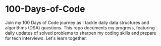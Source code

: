 # 100-Days-of-Code
Join my 100 Days of Code journey as I tackle daily data structures and algorithms (DSA) questions. This repo documents my progress, featuring daily updates of solved problems to sharpen my coding skills and prepare for tech interviews. Let's learn together.

